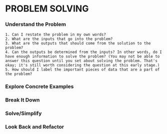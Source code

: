 # PROBLEM SOLVING

### Understand the Problem

    1. Can I restate the problem in my own words?
    2. What are the inputs that go into the problem?
    3. What are the outputs that should come from the solution to the problem?
    4. Can the outputs be determined from the inputs? In other words, do I have enough information to solve the problem? (You may not be able to answer this question until you set about solving the problem. That's okay; it's still worth considering the question at this early stage.)
    5. How should I label the important pieces of data that are a part of the problem?

### Explore Concrete Examples

### Break It Down

### Solve/Simplify

### Look Back and Refactor
